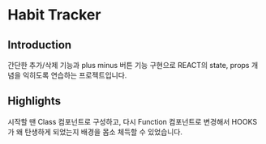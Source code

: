 # Habit Tracker
  
## Introduction  
간단한 추가/삭제 기능과 plus minus 버튼 기능 구현으로 REACT의 state, props 개념을 익히도록 연습하는 프로젝트입니다.

## Highlights
시작할 땐 Class 컴포넌트로 구성하고, 다시 Function 컴포넌트로 변경해서 HOOKS가 왜 탄생하게 되었는지 배경을 몸소 체득할 수 있었습니다.